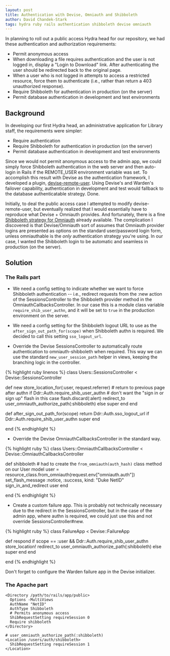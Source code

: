 ```yaml
---
layout: post
title: Authentication with Devise, Omniauth and Shibboleth
author: David Chandek-Stark
tags: hydra ruby rails authentication shibboleth devise omniauth
---
```


In planning to roll out a public access Hydra head for our repository, we had these authentication and authorization requirements:

- Permit anonymous access
- When downloading a file requires authentication and the user is not logged in, display a "Login to Download" link. After authenticating the user should be redirected back to the original page.
- When a user who is not logged in attempts to access a restricted resource, force them to authenticate (i.e., rather than return a 403 unauthorized response).
- Require Shibboleth for authentication in production (on the server)
- Permit database authentication in development and test environments

## Background

In developing our first Hydra head, an administrative application for Library staff, the requirements were simpler:

- Require authentication
- Require Shibboleth for authentication in production (on the server)
- Permit database authentication in development and test environments

Since we would not permit anonymous access to the admin app, we could simply force Shibboleth authentication in the web server and then auto-login in Rails if the REMOTE_USER environment variable was set. To accomplish this result with Devise as the authentication framework, I developed a plugin, [devise-remote-user](https://github.com/duke-libraries/devise-remote-user). Using Devise's and Warden's failover capability, authentication in development and test would fallback to the database authenticatable strategy. Done.

Initially, to deal the public access case I attempted to modify devise-remote-user, but eventually realized that I would essentially have to reproduce what Devise + Omniauth provides. And fortunately, there is a fine [Shibboleth strategy for Omniauth](https://github.com/toyokazu/omniauth-shibboleth) already available. The complication I discovered is that Devise/Omniauth sort of assumes that Omniauth provider logins are presented as options on the standard user/password login form, unless omniauthable is the *only* authentication strategy you're using. In our case, I wanted the Shibboleth login to be automatic and seamless in production (on the server).

## Solution

### The Rails part

- We need a config setting to indicate whether we want to force Shibboleth authentication -- i.e., redirect requests from the :new action of the SessionsController to the Shibboleth provider method in the OmniauthCallbacksController. In our case this is a module class variable `require_shib_user_authn`, and it will be set to `true` in the production environment on the server.

- We need a config setting for the Shibboleth logout URL to use as the `after_sign_out_path_for(scope)` when Shibboleth authn is required. We decided to call this setting `sso_logout_url`.

- Override the Devise SessionsController to automatically route authentication to omniauth-shibboleth when required. This way we can use the standard `new_user_session_path` helper in views, keeping the branching logic in the controller.

{% highlight ruby linenos %}
class Users::SessionsController < Devise::SessionsController

  def new
    store_location_for(:user, request.referrer) # return to previous page after authn
    if Ddr::Auth.require_shib_user_authn
      # don't want the "sign in or sign up" flash in this case
      flash.discard(:alert)
      redirect_to user_omniauth_authorize_path(:shibboleth)
    else
      super
    end
  end

  def after_sign_out_path_for(scope)
    return Ddr::Auth.sso_logout_url if Ddr::Auth.require_shib_user_authn
    super
  end

end
{% endhighlight %}

- Override the Devise OmniauthCallbacksController in the standard way.

{% highlight ruby %}
class Users::OmniauthCallbacksController < Devise::OmniauthCallbacksController
  
  def shibboleth
    # had to create the `from_omniauth(auth_hash)` class method on our User model
    user = resource_class.from_omniauth(request.env["omniauth.auth"])
    set_flash_message :notice, :success, kind: "Duke NetID"
    sign_in_and_redirect user
  end

end
{% endhighlight %}

- Create a custom failure app. This is probably not technically necessary due to the redirect in the SessionsController, but in the case of the admin app, where authn is required, we could just use this and not override SessionsController#new.

{% highlight ruby %}
class FailureApp < Devise::FailureApp

  def respond
    if scope == :user && Ddr::Auth.require_shib_user_authn
      store_location!
      redirect_to user_omniauth_authorize_path(:shibboleth)
    else
      super
    end
  end

end
{% endhighlight %}

Don't forget to configure the Warden failure app in the Devise initializer.

### The Apache part

    <Directory /path/to/rails/app/public>
      Options -MultiViews
      AuthName "NetID"
      AuthType Shibboleth
      # Permits anonymous access
      ShibRequestSetting requireSession 0
      Require shibboleth
    </Directory>

    # user_omniauth_authorize_path(:shibboleth)                                                                        
    <Location /users/auth/shibboleth>
      ShibRequestSetting requireSession 1
    </Location>
